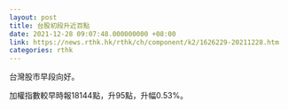 ```yaml
---
layout: post
title: 台股初段升近百點
date: 2021-12-28 09:07:48.000000000 +08:00
link: https://news.rthk.hk/rthk/ch/component/k2/1626229-20211228.htm
categories: rthk
---
```


台灣股市早段向好。

加權指數較早時報18144點，升95點，升幅0.53%。
